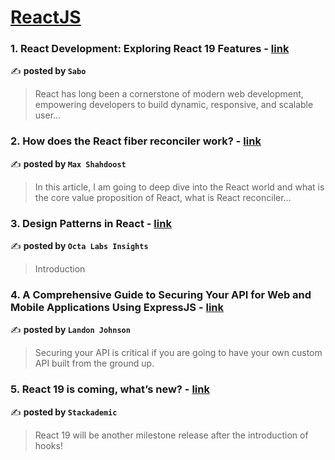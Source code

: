 
<h1><a href=https://medium.com/tag/reactjs/recommended target="_blank" rel="noopener noreferrer">ReactJS</a></h1>
<h3>1. React Development: Exploring React 19 Features - <a href="https://medium.com/@brahim.sourny/react-development-exploring-react-19-features-a3f7f8256253" target="_blank" rel="noopener noreferrer">link</a></h3>

✍️ **posted by `Sabo`**

<blockquote>React has long been a cornerstone of modern web development, empowering developers to build dynamic, responsive, and scalable user…</blockquote>

<h3>2. How does the React fiber reconciler work? - <a href="https://medium.com/@maxtsh/how-does-the-react-fiber-reconciler-work-77c3650127da" target="_blank" rel="noopener noreferrer">link</a></h3>

✍️ **posted by `Max Shahdoost`**

<blockquote>In this article, I am going to deep dive into the React world and what is the core value proposition of React, what is React reconciler…</blockquote>

<h3>3. Design Patterns in React - <a href="https://medium.com/octa-labs/design-patterns-in-react-00d980fa178f" target="_blank" rel="noopener noreferrer">link</a></h3>

✍️ **posted by `Octa Labs Insights`**

<blockquote>Introduction</blockquote>

<h3>4. A Comprehensive Guide to Securing Your API for Web and Mobile Applications Using ExpressJS - <a href="https://medium.com/@landonwjohnson/a-comprehensive-guide-to-securing-your-api-for-web-and-mobile-applications-using-expressjs-12123cfedf06" target="_blank" rel="noopener noreferrer">link</a></h3>

✍️ **posted by `Landon Johnson`**

<blockquote>Securing your API is critical if you are going to have your own custom API built from the ground up.</blockquote>

<h3>5. React 19 is coming, what’s new? - <a href="https://medium.com/stackademic/react-19-is-coming-whats-new-79e2d4b948e4" target="_blank" rel="noopener noreferrer">link</a></h3>

✍️ **posted by `Stackademic`**

<blockquote>React 19 will be another milestone release after the introduction of hooks!</blockquote>

